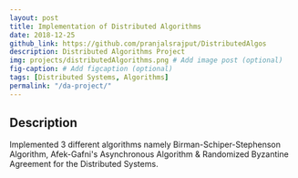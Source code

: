 ```yaml
---
layout: post
title: Implementation of Distributed Algorithms
date: 2018-12-25
github_link: https://github.com/pranjalsrajput/DistributedAlgos
description: Distributed Algorithms Project
img: projects/distributedAlgorithms.png # Add image post (optional)
fig-caption: # Add figcaption (optional)
tags: [Distributed Systems, Algorithms]
permalink: "/da-project/"
---
```


## Description
Implemented 3 different algorithms namely Birman-Schiper-Stephenson Algorithm, Afek-Gafni's Asynchronous Algorithm & Randomized Byzantine Agreement for the Distributed Systems.

<!-- ![I and My friends]({{site.baseurl}}/assets/img/we-in-rest.jpg) -->
